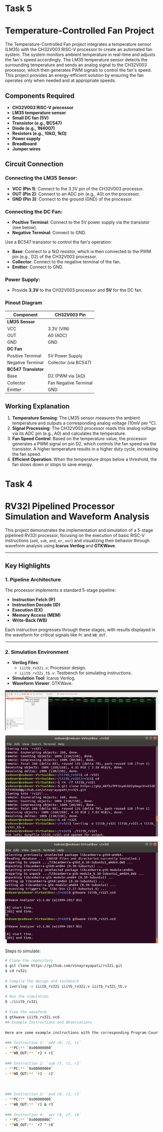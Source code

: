 # Task 5
# Temperature-Controlled Fan Project

The Temperature-Controlled Fan project integrates a temperature sensor (LM35) with the CH32V003 RISC-V processor to create an automated fan system. The system monitors ambient temperature in real-time and adjusts the fan's speed accordingly. The LM35 temperature sensor detects the surrounding temperature and sends an analog signal to the CH32V003 processor, which then generates PWM signals to control the fan's speed. This project provides an energy-efficient solution by ensuring the fan operates only when needed and at appropriate speeds.

## Components Required

- **CH32V003 RISC-V processor**
- **LM35 temperature sensor**
- **Small DC fan (5V)**
- **Transistor (e.g., BC547)**
- **Diode (e.g., 1N4007)**
- **Resistors (e.g., 10kΩ, 1kΩ)**
- **Power supply**
- **Breadboard**
- **Jumper wires**

## Circuit Connection

### Connecting the LM35 Sensor:
- **VCC (Pin 1)**: Connect to the 3.3V pin of the CH32V003 processor.
- **OUT (Pin 2)**: Connect to an ADC pin (e.g., A0) on the processor.
- **GND (Pin 3)**: Connect to the ground (GND) of the processor.

### Connecting the DC Fan:
- **Positive Terminal**: Connect to the 5V power supply via the transistor (see below).
- **Negative Terminal**: Connect to GND.

Use a BC547 transistor to control the fan's operation:
- **Base**: Connect to a 1kΩ resistor, which is then connected to the PWM pin (e.g., D2) of the CH32V003 processor.
- **Collector**: Connect to the negative terminal of the fan.
- **Emitter**: Connect to GND.

### Power Supply:
- Provide **3.3V** to the CH32V003 processor and **5V** for the DC fan.

### Pinout Diagram

| Component             | CH32V003 Pin       |
|-----------------------|--------------------|
| **LM35 Sensor**        |                    |
| VCC                   | 3.3V (VIN)         |
| OUT                   | A0 (ADC)           |
| GND                   | GND                |
| **DC Fan**             |                    |
| Positive Terminal     | 5V Power Supply    |
| Negative Terminal     | Collector (via BC547) |
| **BC547 Transistor**  |                    |
| Base                  | D2 (PWM via 1kΩ)   |
| Collector             | Fan Negative Terminal |
| Emitter               | GND                |

## Working Explanation

1. **Temperature Sensing**: The LM35 sensor measures the ambient temperature and outputs a corresponding analog voltage (10mV per °C).
2. **Signal Processing**: The CH32V003 processor reads this analog voltage via its ADC pin (e.g., A0) and calculates the temperature.
3. **Fan Speed Control**: Based on the temperature value, the processor generates a PWM signal on pin D2, which controls the fan speed via the transistor. A higher temperature results in a higher duty cycle, increasing the fan speed.
4. **Efficient Operation**: When the temperature drops below a threshold, the fan slows down or stops to save energy.


# Task 4
# RV32I Pipelined Processor Simulation and Waveform Analysis

This project demonstrates the implementation and simulation of a 5-stage pipelined RV32I processor, focusing on the execution of basic RISC-V instructions (`add`, `sub`, `and`, `or`, `xor`) and visualizing their behavior through waveform analysis using **Icarus Verilog** and **GTKWave**.

---

## Key Highlights

### 1. **Pipeline Architecture**
The processor implements a standard 5-stage pipeline:
- **Instruction Fetch (IF)**
- **Instruction Decode (ID)**
- **Execution (EX)**
- **Memory Access (MEM)**
- **Write-Back (WB)**

Each instruction progresses through these stages, with results displayed in the waveform for critical signals like `PC` and `WB_OUT`.

---

### 2. **Simulation Environment**
- **Verilog Files**: 
  - `iiitb_rv32i.v`: Processor design.
  - `iiitb_rv32i_tb.v`: Testbench for simulating instructions.
- **Simulation Tool**: Icarus Verilog.
- **Waveform Viewer**: GTKWave.

![Waveform Obtained](https://raw.githubusercontent.com/BhoomikaVK-Sahyadri-ECE/Risc_workshop/4e64a5e739995f8bd097d020fce5567bde0f6e34/Task4/Waveform%20Obtained.png)

![Simulation 1](https://raw.githubusercontent.com/BhoomikaVK-Sahyadri-ECE/Risc_workshop/4e64a5e739995f8bd097d020fce5567bde0f6e34/Task4/Simulation1.png)

![Simulation 2](https://raw.githubusercontent.com/BhoomikaVK-Sahyadri-ECE/Risc_workshop/4e64a5e739995f8bd097d020fce5567bde0f6e34/Task4/Simulation2.png)



Steps to simulate:
```bash
# Clone the repository
$ git clone https://github.com/vinayrayapati/rv32i.git
$ cd rv32i

# Compile the design and testbench
$ iverilog -o iiitb_rv32i iiitb_rv32i.v iiitb_rv32i_tb.v

# Run the simulation
$ ./iiitb_rv32i

# View the waveform
$ gtkwave iiitb_rv32i.vcd
## Example Instructions and Observations

Here are some example instructions with the corresponding Program Counter (PC) and Write-Back Output (WB_OUT):

### Instruction 1: `add r6, r2, r1`
- **PC:** `0x00000000`
- **WB_OUT:** `r2 + r1`

### Instruction 2: `sub r7, r1, r2`
- **PC:** `0x00000004`
- **WB_OUT:** `r1 - r2`



### Instruction 3: `and r8, r1, r3`
- **PC:** `0x00000008`
- **WB_OUT:** `r1 & r3`

### Instruction 4: `xor r9, r7, r8`
- **PC:** `0x0000000C` 
- **WB_OUT:** `r7 ^ r8` 
